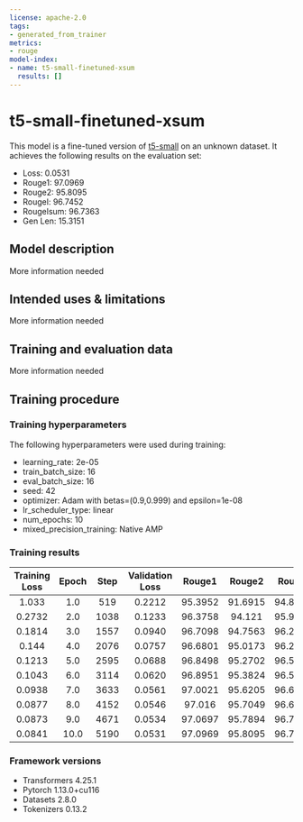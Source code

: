 ```yaml
---
license: apache-2.0
tags:
- generated_from_trainer
metrics:
- rouge
model-index:
- name: t5-small-finetuned-xsum
  results: []
---
```


<!-- This model card has been generated automatically according to the information the Trainer had access to. You
should probably proofread and complete it, then remove this comment. -->

# t5-small-finetuned-xsum

This model is a fine-tuned version of [t5-small](https://huggingface.co/t5-small) on an unknown dataset.
It achieves the following results on the evaluation set:
- Loss: 0.0531
- Rouge1: 97.0969
- Rouge2: 95.8095
- Rougel: 96.7452
- Rougelsum: 96.7363
- Gen Len: 15.3151

## Model description

More information needed

## Intended uses & limitations

More information needed

## Training and evaluation data

More information needed

## Training procedure

### Training hyperparameters

The following hyperparameters were used during training:
- learning_rate: 2e-05
- train_batch_size: 16
- eval_batch_size: 16
- seed: 42
- optimizer: Adam with betas=(0.9,0.999) and epsilon=1e-08
- lr_scheduler_type: linear
- num_epochs: 10
- mixed_precision_training: Native AMP

### Training results

| Training Loss | Epoch | Step | Validation Loss | Rouge1  | Rouge2  | Rougel  | Rougelsum | Gen Len |
|:-------------:|:-----:|:----:|:---------------:|:-------:|:-------:|:-------:|:---------:|:-------:|
| 1.033         | 1.0   | 519  | 0.2212          | 95.3952 | 91.6915 | 94.8024 | 94.7963   | 14.9826 |
| 0.2732        | 2.0   | 1038 | 0.1233          | 96.3758 | 94.121  | 95.9352 | 95.9297   | 15.2223 |
| 0.1814        | 3.0   | 1557 | 0.0940          | 96.7098 | 94.7563 | 96.2577 | 96.2413   | 15.2133 |
| 0.144         | 4.0   | 2076 | 0.0757          | 96.6801 | 95.0173 | 96.2782 | 96.2691   | 15.2679 |
| 0.1213        | 5.0   | 2595 | 0.0688          | 96.8498 | 95.2702 | 96.5014 | 96.485    | 15.2515 |
| 0.1043        | 6.0   | 3114 | 0.0620          | 96.8951 | 95.3824 | 96.5526 | 96.5419   | 15.2808 |
| 0.0938        | 7.0   | 3633 | 0.0561          | 97.0021 | 95.6205 | 96.6811 | 96.6711   | 15.3163 |
| 0.0877        | 8.0   | 4152 | 0.0546          | 97.016  | 95.7049 | 96.6736 | 96.6688   | 15.3044 |
| 0.0873        | 9.0   | 4671 | 0.0534          | 97.0697 | 95.7894 | 96.7221 | 96.7192   | 15.3123 |
| 0.0841        | 10.0  | 5190 | 0.0531          | 97.0969 | 95.8095 | 96.7452 | 96.7363   | 15.3151 |


### Framework versions

- Transformers 4.25.1
- Pytorch 1.13.0+cu116
- Datasets 2.8.0
- Tokenizers 0.13.2
